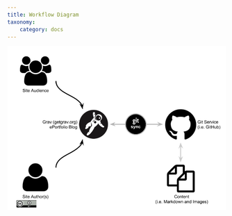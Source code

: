 ```yaml
---
title: Workflow Diagram
taxonomy:
    category: docs
---
```


![Grav CMS ePortfolio Blog Workflow](eportfolio-blog-with-git-sync-workflow.png)

